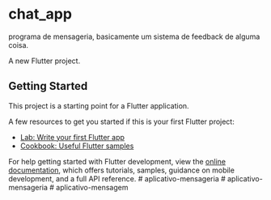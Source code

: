 # chat_app


programa de mensageria, basicamente um sistema de feedback de alguma coisa. 


A new Flutter project.

## Getting Started

This project is a starting point for a Flutter application.

A few resources to get you started if this is your first Flutter project:

- [Lab: Write your first Flutter app](https://docs.flutter.dev/get-started/codelab)
- [Cookbook: Useful Flutter samples](https://docs.flutter.dev/cookbook)

For help getting started with Flutter development, view the
[online documentation](https://docs.flutter.dev/), which offers tutorials,
samples, guidance on mobile development, and a full API reference.
#   a p l i c a t i v o - m e n s a g e r i a  
 #   a p l i c a t i v o - m e n s a g e r i a  
 #   a p l i c a t i v o - m e n s a g e m  
 